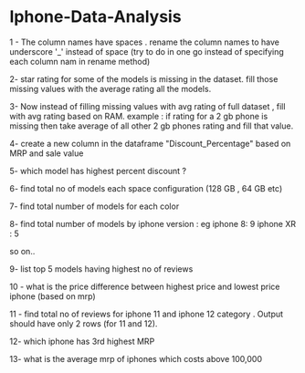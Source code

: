 # Iphone-Data-Analysis

1 - The column names have spaces . rename the column names to have underscore '_' instead of space (try to do in one go instead of specifying each column nam in rename method)

2- star rating for some of the models is missing in the dataset. fill those missing values with the average rating all the models.

3- Now instead of filling missing values with avg rating of full dataset , fill with avg rating based on RAM. example :  if rating for a 2 gb phone is missing then take average of all other 2 gb phones rating and fill that value. 

4- create a new column in the dataframe "Discount_Percentage" based on MRP and sale value

5- which model has highest percent discount ?

6- find total no of models  each space configuration (128 GB , 64 GB etc)

7- find total number of models for each color 

8- find total number of models by iphone version : eg
iphone 8:  9
iphone XR : 5

so on..

9- list top 5 models having highest no of reviews 

10 - what is the price difference between highest price and lowest price iphone (based on mrp)

11 - find total no of reviews for iphone 11 and iphone 12 category . Output should have only 2 rows (for 11 and 12).

12- which iphone has 3rd highest MRP

13- what is the average mrp of iphones which costs above 100,000

